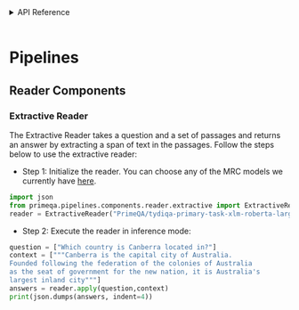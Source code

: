 <!-- START sphinx doc instructions - DO NOT MODIFY next code, please -->
<details>
<summary>API Reference</summary>    

```{eval-rst}

.. autosummary::
    :toctree: _autosummary
    :template: custom-module-template.rst
    :recursive:
   
    primeqa.pipelines

```
</details>          
<br>
<!-- END sphinx doc instructions - DO NOT MODIFY above code, please --> 

# Pipelines

## Reader Components

### Extractive Reader

The Extractive Reader takes a question and a set of passages and returns an answer by extracting a span of text in the passages.
Follow the steps below to use the extractive reader:

- Step 1:  Initialize the reader. You can choose any of the MRC models we currently have [here](https://huggingface.co/PrimeQA).
```python
import json
from primeqa.pipelines.components.reader.extractive import ExtractiveReader
reader = ExtractiveReader("PrimeQA/tydiqa-primary-task-xlm-roberta-large")
```
- Step 2: Execute the reader in inference mode:
```python
question = ["Which country is Canberra located in?"]
context = ["""Canberra is the capital city of Australia. 
Founded following the federation of the colonies of Australia 
as the seat of government for the new nation, it is Australia's 
largest inland city"""]
answers = reader.apply(question,context)  
print(json.dumps(answers, indent=4))  
```